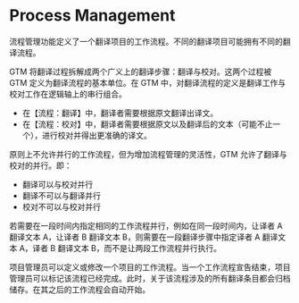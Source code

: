 # Process Management

流程管理功能定义了一个翻译项目的工作流程。不同的翻译项目可能拥有不同的翻译流程。

GTM 将翻译过程拆解成两个广义上的翻译步骤：翻译与校对。这两个过程被 GTM 定义为翻译流程的基本单位。在 GTM 中，对翻译流程的定义是翻译工作与校对工作在逻辑轴上的串行组合。

- 在【流程：翻译】中，翻译者需要根据原文翻译出译文。
- 在【流程：校对】中，翻译者需要根据原文以及翻译后的文本（可能不止一个），进行校对并得出更准确的译文。

原则上不允许并行的工作流程，但为增加流程管理的灵活性，GTM 允许了翻译与校对的并行。即：

- 翻译可以与校对并行
- 翻译不可以与翻译并行
- 校对不可以与校对并行

若需要在一段时间内指定相同的工作流程并行，例如在同一段时间内，让译者 A 翻译文本 A，让译者 B 翻译文本 B，则需要在一段翻译步骤中指定译者 A 翻译文本 A，译者 B 翻译文本 B，而不是让两段工作流程并行执行。

项目管理员可以定义或修改一个项目的工作流程。当一个工作流程宣告结束，项目管理员可以标记该流程已经完成。此时，关于该流程涉及的所有翻译条目都会归档储存。在其之后的工作流程会自动开始。